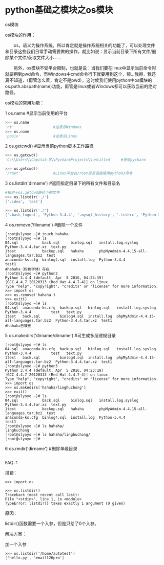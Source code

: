 # python基础之模块之os模块

os模块

os模块的作用：

　　os，语义为操作系统，所以肯定就是操作系统相关的功能了，可以处理文件和目录这些我们日常手动需要做的操作，就比如说：显示当前目录下所有文件/删除某个文件/获取文件大小……

　　另外，os模块不受平台限制，也就是说：当我们要在linux中显示当前命令时就要用到pwd命令，而Windows中cmd命令行下就要用到这个，额...我擦，我还真不知道，（甭管怎么着，肯定不是pwd），这时候我们使用python中os模块的os.path.abspath(name)功能，甭管是linux或者Windows都可以获取当前的绝对路径。

os模块的常用功能：

1  os.name      #显示当前使用的平台

```python
>>> os.name
'nt'                  #这表示Windows
>>> os.name
'posix'               #这表示Linux
```

2 os.getcwd()      #显示当前python脚本工作路径

```python
>>> os.getcwd()
'C:\\Users\\Capital-D\\PycharmProjects\\untitled'    #使用pycharm

>>> os.getcwd()
'/root'               #Linux平台在/root目录直接使用python3命令
```

3  os.listdir('dirname')        #返回指定目录下的所有文件和目录名

```python
#相对于os.getcwd路径下的文件
>>> os.listdir('./')
['.idea', 'test']

>>> os.listdir('./')
['.bash_logout', 'Python-3.4.4', '.mysql_history', '.tcshrc', 'Python-3.4.4.tar.xz', '.bash_profile', '.lesshst', 'install.log.syslog', '.cshrc', '04.sql', 'anaconda-ks.cfg', 'test', '.viminfo', 'phpMyAdmin-4.4.15-all-languages.tar.bz2', '1test', '.bashrc', 'binlog.sql', 'back.sql', 'install.log', 'binlog4.sql', '.bash_history', 'backup.sql', 'text.py', '.rnd', 'test1']
```
4  os.remove('filename')       #删除一个文件

```
[root@slyoyo ~]# touch hahaha
[root@slyoyo ~]# ls
04.sql           back.sql     binlog.sql   install.log.syslog                       Python-3.4.4.tar.xz  text.py
1test            backup.sql   hahaha       phpMyAdmin-4.4.15-all-languages.tar.bz2  test
anaconda-ks.cfg  binlog4.sql  install.log  Python-3.4.4                             test1
#hahaha（粉色字体）存在
[root@slyoyo ~]# python3
Python 3.4.4 (default, Apr  5 2016, 04:23:19)
[GCC 4.4.7 20120313 (Red Hat 4.4.7-4)] on linux
Type "help", "copyright", "credits" or "license" for more information.
>>> import os
>>> os.remove('hahaha')
>>> exit()
[root@slyoyo ~]# ls
04.sql  anaconda-ks.cfg  backup.sql   binlog.sql   install.log.syslog                       Python-3.4.4         test   text.py
1test   back.sql         binlog4.sql  install.log  phpMyAdmin-4.4.15-all-languages.tar.bz2  Python-3.4.4.tar.xz  test1
#hahaha已被删
```

5  os.makedirs('dirname/dirname')     #可生成多层递规目录

```
[root@slyoyo ~]# ls
04.sql  anaconda-ks.cfg  backup.sql   binlog.sql   install.log.syslog                       Python-3.4.4         test   text.py
1test   back.sql         binlog4.sql  install.log  phpMyAdmin-4.4.15-all-languages.tar.bz2  Python-3.4.4.tar.xz  test1
[root@slyoyo ~]# python3
Python 3.4.4 (default, Apr  5 2016, 04:23:19)
[GCC 4.4.7 20120313 (Red Hat 4.4.7-4)] on linux
Type "help", "copyright", "credits" or "license" for more information.
>>> import os
>>> os.makedirs('hahaha/linghuchong')
>>> exit()
[root@slyoyo ~]# ls
04.sql           back.sql     binlog.sql   install.log.syslog                       Python-3.4.4.tar.xz  text.py
1test            backup.sql   hahaha       phpMyAdmin-4.4.15-all-languages.tar.bz2  test
anaconda-ks.cfg  binlog4.sql  install.log  Python-3.4.4                             test1
[root@slyoyo ~]# ls hahaha/
linghuchong
[root@slyoyo ~]# ls hahaha/linghuchong/
[root@slyoyo ~]#
```

6  os.rmdir('dirname')     #删除单级目录

```

```








FAQ:
1

报错：
```
>>> import os

>>> os.listdir()
Traceback (most recent call last):
File "<stdin>", line 1, in <module>
TypeError: listdir() takes exactly 1 argument (0 given)
```

原因：

listdir()函数需要一个入参，但是只给了0个入参。

解决方案：

加一个入参

```
>>> os.listdir('/home/autotest')
['hello.py', 'email126pro']
```
